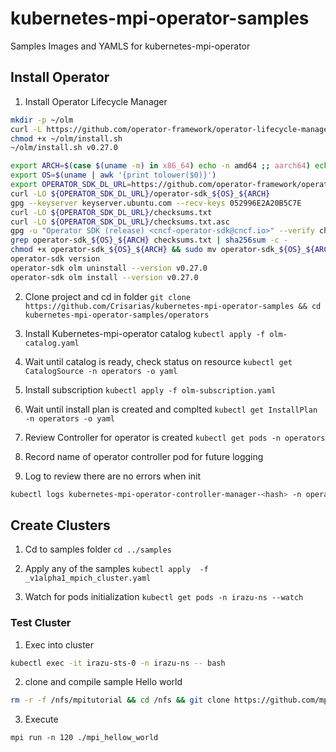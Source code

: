 # kubernetes-mpi-operator-samples
Samples Images and YAMLS for kubernetes-mpi-operator

## Install Operator

1. Install Operator Lifecycle Manager

```bash
mkdir -p ~/olm
curl -L https://github.com/operator-framework/operator-lifecycle-manager/releases/download/v0.27.0/install.sh -o ~/olm/install.sh
chmod +x ~/olm/install.sh
~/olm/install.sh v0.27.0
```


```bash
export ARCH=$(case $(uname -m) in x86_64) echo -n amd64 ;; aarch64) echo -n arm64 ;; *) echo -n $(uname -m) ;; esac)
export OS=$(uname | awk '{print tolower($0)}')
export OPERATOR_SDK_DL_URL=https://github.com/operator-framework/operator-sdk/releases/download/v1.34.1
curl -LO ${OPERATOR_SDK_DL_URL}/operator-sdk_${OS}_${ARCH}
gpg --keyserver keyserver.ubuntu.com --recv-keys 052996E2A20B5C7E
curl -LO ${OPERATOR_SDK_DL_URL}/checksums.txt
curl -LO ${OPERATOR_SDK_DL_URL}/checksums.txt.asc
gpg -u "Operator SDK (release) <cncf-operator-sdk@cncf.io>" --verify checksums.txt.asc
grep operator-sdk_${OS}_${ARCH} checksums.txt | sha256sum -c -
chmod +x operator-sdk_${OS}_${ARCH} && sudo mv operator-sdk_${OS}_${ARCH} /usr/local/bin/operator-sdk
operator-sdk version
operator-sdk olm uninstall --version v0.27.0
operator-sdk olm install --version v0.27.0
```

2. Clone project and cd in folder `git clone https://github.com/Crisarias/kubernetes-mpi-operator-samples && cd kubernetes-mpi-operator-samples/operators`

2. Install Kubernetes-mpi-operator catalog `kubectl apply -f olm-catalog.yaml`

3. Wait until catalog is ready, check status on resource `kubectl get CatalogSource -n operators -o yaml`

4. Install subscription `kubectl apply -f olm-subscription.yaml`

5. Wait until install plan is created and complted `kubectl get InstallPlan -n operators -o yaml`

6. Review Controller for operator is created `kubectl get pods -n operators`

7. Record name of operator controller pod for future logging

8. Log to review there are no errors when init

```bash
kubectl logs kubernetes-mpi-operator-controller-manager-<hash> -n operators
```
## Create Clusters

1. Cd to samples folder `cd ../samples`

2. Apply any of the samples `kubectl apply  -f _v1alpha1_mpich_cluster.yaml`

3. Watch for pods initialization `kubectl get pods -n irazu-ns --watch`

### Test Cluster

1. Exec into cluster

```bash
kubectl exec -it irazu-sts-0 -n irazu-ns -- bash
```

2. clone and compile sample Hello world

```bash
rm -r -f /nfs/mpitutorial && cd /nfs && git clone https://github.com/mpitutorial/mpitutorial && cd /nfs/mpitutorial/tutorials/mpi-hello-world/code && make 
```

3. Execute
```
mpi run -n 120 ./mpi_hellow_world
```